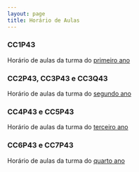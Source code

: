 ```yaml
---
layout: page
title: Horário de Aulas
---
```


### CC1P43

Horário de aulas da turma do <a href="/horarios/1_2_sem_2020.pdf" target="_blank">primeiro ano</a>

### CC2P43, CC3P43 e CC3Q43

Horário de aulas da turma do <a href="/horarios/3_4_sem_2020.pdf" target="_blank">segundo ano</a>

### CC4P43 e CC5P43

Horário de aulas da turma do <a href="/horarios/5_6_sem_2020.pdf" target="_blank">terceiro ano</a>

### CC6P43 e CC7P43

Horário de aulas da turma do <a href="/horarios/7_8_sem_2020.pdf" target="_blank">quarto ano</a>
